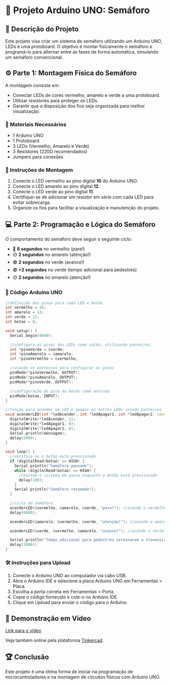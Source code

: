 # 🚦 Projeto Arduino UNO: Semáforo

## 📝 Descrição do Projeto
Este projeto visa criar um sistema de semáforo utilizando um Arduino UNO, LEDs e uma protoboard. O objetivo é montar fisicamente o semáforo e programá-lo para alternar entre as fases de forma automática, simulando um semáforo convencional.

## ⚙️ Parte 1: Montagem Física do Semáforo
A montagem consiste em:
- Conectar LEDs de cores vermelho, amarelo e verde a uma protoboard.
- Utilizar resistores para proteger os LEDs.
- Garantir que a disposição dos fios seja organizada para melhor visualização.

### 🚨 Materiais Necessários
- 1 Arduino UNO
- 1 Protoboard
- 3 LEDs (Vermelho, Amarelo e Verde)
- 3 Resistores (220Ω recomendados)
- Jumpers para conexões

### 🔧 Instruções de Montagem
1. Conecte o LED vermelho ao pino digital **10** do Arduino UNO.
2. Conecte o LED amarelo ao pino digital **12**.
3. Conecte o LED verde ao pino digital **11**.
4. Certifique-se de adicionar um resistor em série com cada LED para evitar sobrecarga.
5. Organize os fios para facilitar a visualização e manutenção do projeto.

## 💻 Parte 2: Programação e Lógica do Semáforo
O comportamento do semáforo deve seguir o seguinte ciclo:
- 🔴 **6 segundos** no vermelho (pare!)
- 🟡 **2 segundos** no amarelo (atenção!)
- 🟢 **2 segundos** no verde (avance!)
- 🟢 **+2 segundos** no verde (tempo adicional para pedestres)
- 🟡 **2 segundos** no amarelo (atenção!)

### 📜 Código Arduino UNO
```cpp
//definição dos pinos para cada LED e botão
int vermelho = 10;
int amarelo = 12;
int verde = 11;
int botao = 8; 

void setup() {
  Serial.begin(9600);

  //configura os pinos dos LEDs como saída, utilizando ponteiros.
  int *pinoVerde = &verde;      
  int *pinoAmarelo = &amarelo;  
  int *pinoVermelho = &vermelho;

  //usando os ponteiros para configurar os pinos
  pinMode(*pinoVermelho, OUTPUT);
  pinMode(*pinoAmarelo, OUTPUT);
  pinMode(*pinoVerde, OUTPUT);

  //configuração do pino do botão como entrada
  pinMode(botao, INPUT);
}

//função para acender um LED e apagar os outros LEDs usando ponteiros
void acenderLED(int *ledAcender, int *ledApagar1, int *ledApagar2, const char *mensagem) {
  digitalWrite(*ledAcender, 1);   
  digitalWrite(*ledApagar1, 0);   
  digitalWrite(*ledApagar2, 0);   
  Serial.println(mensagem);
  delay(2000);
}

void loop() {
  //verifica se o botão está pressionado
  if (digitalRead(botao) == HIGH) {
    Serial.println("Semáforo pausado");
    while (digitalRead(botao) == HIGH) {
      //mantém o sistema em pausa enquanto o botão está pressionado
      delay(100);
    }
    Serial.println("Semáforo retomado");
  }

  //ciclo do semáforo
  acenderLED(&vermelho, &amarelo, &verde, "pare!"); //acende o vermelho
  delay(6000);

  acenderLED(&amarelo, &vermelho, &verde, "atenção!"); //acende o amarelo

  acenderLED(&verde, &vermelho, &amarelo, "avance!"); //acende o verde

  Serial.println("Tempo adicional para pedestres terminarem a travessia");
  delay(2000);
}
```

### 🛠️ Instruções para Upload
1. Conecte o Arduino UNO ao computador via cabo USB.
2. Abra o Arduino IDE e selecione a placa Arduino UNO em Ferramentas > Placa.
3. Escolha a porta correta em Ferramentas > Porta.
4. Copie o código fornecido e cole-o no Arduino IDE.
5. Clique em Upload para enviar o código para o Arduino.

## 🎥 Demonstração em Vídeo
[Link para o vídeo](https://www.youtube.com/shorts/YS4bficRBYU)

Veja também online pela plataforma [Tinkercad](https://www.tinkercad.com/things/6rSJNjLWt4a-semaforo/editel?returnTo=https%3A%2F%2Fwww.tinkercad.com%2Fdashboard%2Fdesigns%2Fcircuits&sharecode=pgL3To-eE0M-RTEH2EA02UBoS9H7Han0SzTSX-gOy_c).

## 🏆 Conclusão
Este projeto é uma ótima forma de iniciar na programação de microcontroladores e na montagem de circuitos físicos com Arduino UNO.